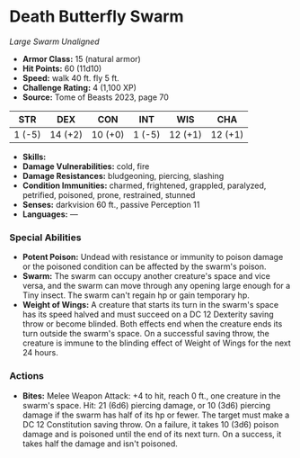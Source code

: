 # Death Butterfly Swarm

*Large* *Swarm* *Unaligned*

- **Armor Class:** 15 (natural armor)
- **Hit Points:** 60 (11d10)
- **Speed:** walk 40 ft. fly 5 ft.
- **Challenge Rating:** 4 (1,100 XP)
- **Source:** Tome of Beasts 2023, page 70

| STR | DEX | CON | INT | WIS | CHA |
| --- | --- | --- | --- | --- | --- |
| 1 (-5) | 14 (+2) | 10 (+0) | 1 (-5) | 12 (+1) | 12 (+1) |

- **Skills:** 
- **Damage Vulnerabilities:** cold, fire
- **Damage Resistances:** bludgeoning, piercing, slashing
- **Condition Immunities:** charmed, frightened, grappled, paralyzed, petrified, poisoned, prone, restrained, stunned
- **Senses:** darkvision 60 ft., passive Perception 11
- **Languages:** —

### Special Abilities

- **Potent Poison:** Undead with resistance or immunity to poison damage or the poisoned condition can be affected by the swarm's poison.
- **Swarm:** The swarm can occupy another creature's space and vice versa, and the swarm can move through any opening large enough for a Tiny insect. The swarm can't regain hp or gain temporary hp.
- **Weight of Wings:** A creature that starts its turn in the swarm's space has its speed halved and must succeed on a DC 12 Dexterity saving throw or become blinded. Both effects end when the creature ends its turn outside the swarm's space. On a successful saving throw, the creature is immune to the blinding effect of Weight of Wings for the next 24 hours.

### Actions

- **Bites:** Melee Weapon Attack: +4 to hit, reach 0 ft., one creature in the swarm's space. Hit: 21 (6d6) piercing damage, or 10 (3d6) piercing damage if the swarm has half of its hp or fewer. The target must make a DC 12 Constitution saving throw. On a failure, it takes 10 (3d6) poison damage and is poisoned until the end of its next turn. On a success, it takes half the damage and isn't poisoned.
